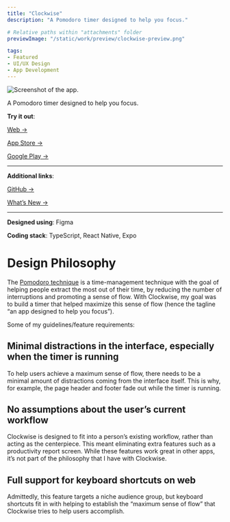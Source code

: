 ```yaml
---
title: "Clockwise"
description: "A Pomodoro timer designed to help you focus."

# Relative paths within "attachments" folder
previewImage: "/static/work/preview/clockwise-preview.png"

tags:
- Featured
- UI/UX Design
- App Development
---
```


![Screenshot of the app.](/static/work/clockwise/clockwise-0.png)

A Pomodoro timer designed to help you focus.

**Try it out**:

[Web →](https://clockwise.sh)

[App Store →](https://apps.apple.com/us/app/clockwise-pomodoro-timer/id1610821428)

[Google Play →](https://play.google.com/store/apps/details?id=co.birb.session)

---

**Additional links**:

[GitHub →](https://github.com/brendan-ch/clockwise)

[What’s New →](http://bchen.dev/doc/clockwise-whats-new)

---

**Designed using**: Figma

**Coding stack**: TypeScript, React Native, Expo

# Design Philosophy
The [Pomodoro technique](https://en.wikipedia.org/wiki/Pomodoro_Technique) is a time-management technique with the goal of helping people extract the most out of their time, by reducing the number of interruptions and promoting a sense of flow. With Clockwise, my goal was to build a timer that helped maximize this sense of flow (hence the tagline “an app designed to help you focus”).

Some of my guidelines/feature requirements:

## **Minimal distractions in the interface, especially when the timer is running**

To help users achieve a maximum sense of flow, there needs to be a minimal amount of distractions coming from the interface itself. This is why, for example, the page header and footer fade out while the timer is running.

## **No assumptions about the user’s current workflow**

Clockwise is designed to fit into a person’s existing workflow, rather than acting as the centerpiece. This meant eliminating extra features such as a productivity report screen. While these features work great in other apps, it’s not part of the philosophy that I have with Clockwise.

## **Full support for keyboard shortcuts on web**

Admittedly, this feature targets a niche audience group, but keyboard shortcuts fit in with helping to establish the “maximum sense of flow” that Clockwise tries to help users accomplish.